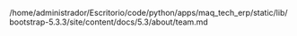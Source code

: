 /home/administrador/Escritorio/code/python/apps/maq_tech_erp/static/lib/bootstrap-5.3.3/site/content/docs/5.3/about/team.md